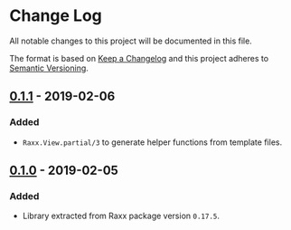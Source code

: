 # Change Log
All notable changes to this project will be documented in this file.

The format is based on [Keep a Changelog](http://keepachangelog.com/)
and this project adheres to [Semantic Versioning](http://semver.org/).

## [0.1.1](#) - 2019-02-06

### Added

- `Raxx.View.partial/3` to generate helper functions from template files.

## [0.1.0](https://github.com/CrowdHailer/raxx/tree/0.17.6) - 2019-02-05

### Added

- Library extracted from Raxx package version `0.17.5`.
